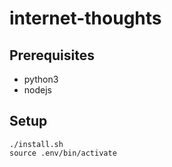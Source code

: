 # internet-thoughts

## Prerequisites

- python3
- nodejs

## Setup

```
./install.sh
source .env/bin/activate
```
